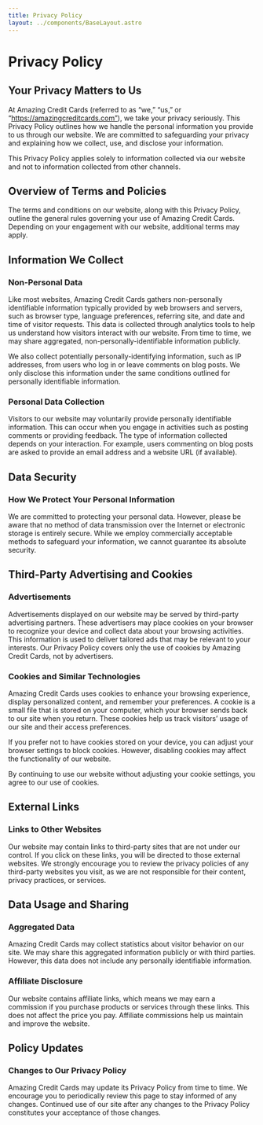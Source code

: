 ```yaml
---
title: Privacy Policy
layout: ../components/BaseLayout.astro
---
```


# Privacy Policy

## Your Privacy Matters to Us

At Amazing Credit Cards (referred to as “we,” “us,” or “https://amazingcreditcards.com”), we take your privacy seriously. This Privacy Policy outlines how we handle the personal information you provide to us through our website. We are committed to safeguarding your privacy and explaining how we collect, use, and disclose your information.

This Privacy Policy applies solely to information collected via our website and not to information collected from other channels.

## Overview of Terms and Policies

The terms and conditions on our website, along with this Privacy Policy, outline the general rules governing your use of Amazing Credit Cards. Depending on your engagement with our website, additional terms may apply.

## Information We Collect

### Non-Personal Data

Like most websites, Amazing Credit Cards gathers non-personally identifiable information typically provided by web browsers and servers, such as browser type, language preferences, referring site, and date and time of visitor requests. This data is collected through analytics tools to help us understand how visitors interact with our website. From time to time, we may share aggregated, non-personally-identifiable information publicly.

We also collect potentially personally-identifying information, such as IP addresses, from users who log in or leave comments on blog posts. We only disclose this information under the same conditions outlined for personally identifiable information.

### Personal Data Collection

Visitors to our website may voluntarily provide personally identifiable information. This can occur when you engage in activities such as posting comments or providing feedback. The type of information collected depends on your interaction. For example, users commenting on blog posts are asked to provide an email address and a website URL (if available).

## Data Security

### How We Protect Your Personal Information

We are committed to protecting your personal data. However, please be aware that no method of data transmission over the Internet or electronic storage is entirely secure. While we employ commercially acceptable methods to safeguard your information, we cannot guarantee its absolute security.

## Third-Party Advertising and Cookies

### Advertisements

Advertisements displayed on our website may be served by third-party advertising partners. These advertisers may place cookies on your browser to recognize your device and collect data about your browsing activities. This information is used to deliver tailored ads that may be relevant to your interests. Our Privacy Policy covers only the use of cookies by Amazing Credit Cards, not by advertisers.

### Cookies and Similar Technologies

Amazing Credit Cards uses cookies to enhance your browsing experience, display personalized content, and remember your preferences. A cookie is a small file that is stored on your computer, which your browser sends back to our site when you return. These cookies help us track visitors’ usage of our site and their access preferences.

If you prefer not to have cookies stored on your device, you can adjust your browser settings to block cookies. However, disabling cookies may affect the functionality of our website.

By continuing to use our website without adjusting your cookie settings, you agree to our use of cookies.

## External Links

### Links to Other Websites

Our website may contain links to third-party sites that are not under our control. If you click on these links, you will be directed to those external websites. We strongly encourage you to review the privacy policies of any third-party websites you visit, as we are not responsible for their content, privacy practices, or services.

## Data Usage and Sharing

### Aggregated Data

Amazing Credit Cards may collect statistics about visitor behavior on our site. We may share this aggregated information publicly or with third parties. However, this data does not include any personally identifiable information.

### Affiliate Disclosure

Our website contains affiliate links, which means we may earn a commission if you purchase products or services through these links. This does not affect the price you pay. Affiliate commissions help us maintain and improve the website.

## Policy Updates

### Changes to Our Privacy Policy

Amazing Credit Cards may update its Privacy Policy from time to time. We encourage you to periodically review this page to stay informed of any changes. Continued use of our site after any changes to the Privacy Policy constitutes your acceptance of those changes.
